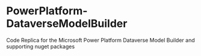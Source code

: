 # PowerPlatform-DataverseModelBuilder
Code Replica for the Microsoft Power Platform Dataverse Model Builder and supporting nuget packages
